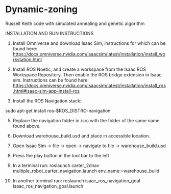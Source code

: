 # Dynamic-zoning
Russell Keith code with simulated annealing and genetic algorithm

INSTALLATION AND RUN INSTRUCTIONS

1. Install Omniverse and download Isaac Sim, instructions for which can be found here:
https://docs.omniverse.nvidia.com/isaacsim/latest/installation/install_workstation.html
 
2. Install ROS Noetic, and create a workspace from the Isaac ROS Workspace Repository. Then enable the ROS bridge extension in Isaac sim. Instructions can be found here:
https://docs.omniverse.nvidia.com/isaacsim/latest/installation/install_ros.html#isaac-sim-app-install-ros

3. Install the ROS Navigation stack:
   
sudo apt-get install ros-$ROS_DISTRO-navigation
    
5. Replace the navigation folder in <path to ROS  workspace>/src with the folder of the same name found above.
 
6. Download warehouse_build.usd and place in accessible location.
 
7. Open Isaac Sim → file → open → navigate to file →  warehouse_build.usd

8. Press the play button in the tool bar to the left
    
9. In a terminal run:
roslaunch carter_2dnav multiple_robot_carter_navigation.launch env_name:=warehouse_build
    
10. In another terminal run:
roslaunch isaac_ros_navigation_goal isaac_ros_navigation_goal.launch
